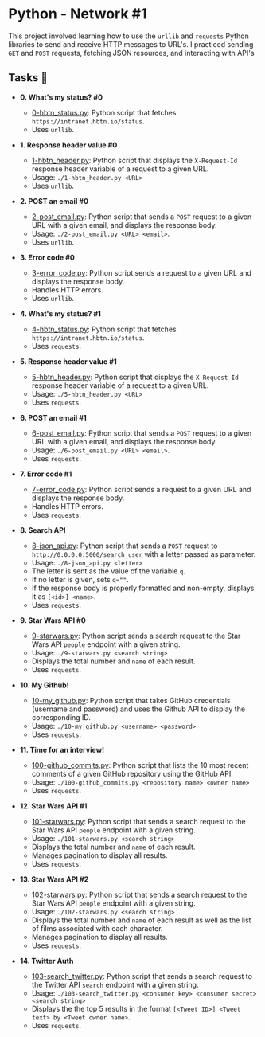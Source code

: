# Python - Network #1

This project involved learning how to use the `urllib` and `requests` Python
libraries to send and receive HTTP messages to URL's. I practiced sending `GET`
and `POST` requests, fetching JSON resources, and interacting with API's

## Tasks :page_with_curl:

- **0. What's my status? #0**

  - [0-hbtn_status.py](./0-hbtn_status.py): Python script that fetches
    `https://intranet.hbtn.io/status`.
  - Uses `urllib`.

- **1. Response header value #0**

  - [1-hbtn_header.py](./1-hbtn_header.py): Python script that displays the
    `X-Request-Id` response header variable of a request to a given URL.
  - Usage: `./1-hbtn_header.py <URL>`
  - Uses `urllib`.

- **2. POST an email #0**

  - [2-post_email.py](./2-post_email.py): Python script that sends a `POST`
    request to a given URL with a given email, and displays the response body.
  - Usage: `./2-post_email.py <URL> <email>`.
  - Uses `urllib`.

- **3. Error code #0**

  - [3-error_code.py](./3-error_code.py): Python script sends a request to
    a given URL and displays the response body.
  - Handles HTTP errors.
  - Uses `urllib`.

- **4. What's my status? #1**

  - [4-hbtn_status.py](./4-hbtn_status.py): Python script that fetches
    `https://intranet.hbtn.io/status`.
  - Uses `requests`.

- **5. Response header value #1**

  - [5-hbtn_header.py](./5-hbtn_header.py): Python script that displays the
    `X-Request-Id` response header variable of a request to a given URL.
  - Usage: `./5-hbtn_header.py <URL>`
  - Uses `requests`.

- **6. POST an email #1**

  - [6-post_email.py](./6-post_email.py): Python script that sends a `POST`
    request to a given URL with a given email, and displays the response body.
  - Usage: `./6-post_email.py <URL> <email>`.
  - Uses `requests`.

- **7. Error code #1**

  - [7-error_code.py](./7-error_code.py): Python script sends a request to
    a given URL and displays the response body.
  - Handles HTTP errors.
  - Uses `requests`.

- **8. Search API**

  - [8-json_api.py](./8-json_api.py): Python script that sends a `POST` request
    to `http://0.0.0.0:5000/search_user` with a letter passed as parameter.
  - Usage: `./8-json_api.py <letter>`
  - The letter is sent as the value of the variable `q`.
  - If no letter is given, sets `q=""`.
  - If the response body is properly formatted and non-empty, displays it as
    `[<id>] <name>`.
  - Uses `requests`.

- **9. Star Wars API #0**

  - [9-starwars.py](./9-starwars.py): Python script sends a search request to
    the Star Wars API `people` endpoint with a given string.
  - Usage: `./9-starwars.py <search string>`
  - Displays the total number and `name` of each result.
  - Uses `requests`.

- **10. My Github!**

  - [10-my_github.py](./10-my_github.py): Python script that takes GitHub
    credentials (username and password) and uses the Github API to display the
    corresponding ID.
  - Usage: `./10-my_github.py <username> <password>`
  - Uses `requests`.

- **11. Time for an interview!**

  - [100-github_commits.py](./100-github_commits.py): Python script that lists
    the 10 most recent comments of a given GitHub repository using the GitHub API.
  - Usage: `./100-github_commits.py <repository name> <owner name>`
  - Uses `requests`.

- **12. Star Wars API #1**

  - [101-starwars.py](./101-starwars.py): Python script that sends a search
    request to the Star Wars API `people` endpoint with a given string.
  - Usage: `./101-starwars.py <search string>`
  - Displays the total number and `name` of each result.
  - Manages pagination to display all results.
  - Uses `requests`.

- **13. Star Wars API #2**

  - [102-starwars.py](./102-starwars.py): Python script that sends a search
    request to the Star Wars API `people` endpoint with a given string.
  - Usage: `./102-starwars.py <search string>`
  - Displays the total number and `name` of each result as well as the list of
    films associated with each character.
  - Manages pagination to display all results.
  - Uses `requests`.

- **14. Twitter Auth**
  - [103-search_twitter.py](./103-search_twitter.py): Python script that sends
    a search request to the Twitter API `search` endpoint with a given string.
  - Usage: `./103-search_twitter.py <consumer key> <consumer secret> <search string>`
  - Displays the the top 5 results in the format
    `[<Tweet ID>] <Tweet text> by <Tweet owner name>`.
  - Uses `requests`.
